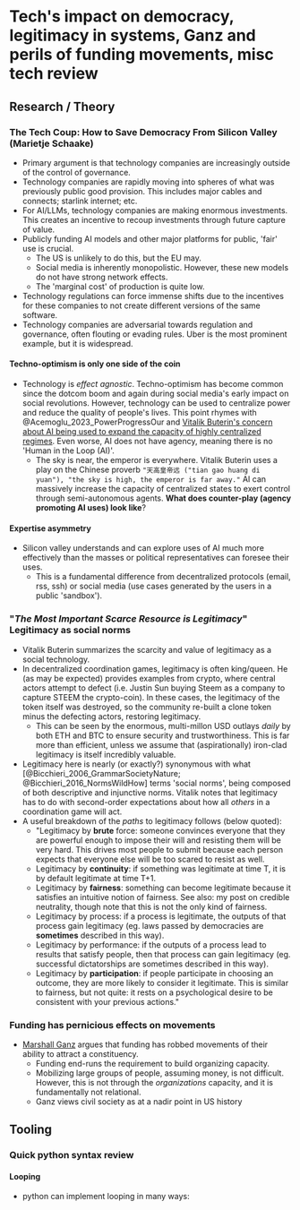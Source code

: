 # Tech's impact on democracy, legitimacy in systems, Ganz and perils of funding movements, misc tech review

## Research / Theory

### The Tech Coup: How to Save Democracy From Silicon Valley (Marietje Schaake)

- Primary argument is that technology companies are increasingly outside of the control of governance. 
- Technology companies are rapidly moving into spheres of what was previously public good provision. This includes major cables and connects; starlink internet; etc.
- For AI/LLMs, technology companies are making enormous investments. This creates an incentive to recoup investments through future capture of value.
- Publicly funding AI models and other major platforms for public, 'fair' use is crucial.
	- The US is unlikely to do this, but the EU may.
	- Social media is inherently monopolistic. However, these new models do not have strong network effects.
	- The 'marginal cost' of production is quite low.
- Technology regulations can force immense shifts due to the incentives for these companies to not create different versions of the same software.
- Technology companies are adversarial towards regulation and governance, often flouting or evading rules. Uber is the most prominent example, but it is widespread.

#### Techno-optimism is only one side of the coin

- Technology is *effect agnostic*. Techno-optimism has become common since the dotcom boom and again during social media's early impact on social revolutions. However, technology can be used to centralize power and reduce the quality of people's lives. This point rhymes with @Acemoglu_2023_PowerProgressOur and [Vitalik Buterin's concern about AI being used to expand the capacity of highly centralized regimes](https://vitalik.eth.limo/general/2023/11/27/techno_optimism.html#emperor). Even worse, AI does not have agency, meaning there is no 'Human in the Loop (AI)'. 
	- The sky is near, the emperor is everywhere. Vitalik Buterin uses a play on the Chinese proverb `"天高皇帝远 ("tian gao huang di yuan"), "the sky is high, the emperor is far away."` AI can massively increase the capacity of centralized states to exert control through semi-autonomous agents. **What does counter-play (agency promoting AI uses) look like**?

#### Expertise asymmetry

- Silicon valley understands and can explore uses of AI much more effectively than the masses or political representatives can foresee their uses.
	- This is a fundamental difference from decentralized protocols (email, rss, ssh) or social media (use cases generated by the users in a public 'sandbox'). 

### "*The Most Important Scarce Resource is Legitimacy*" Legitimacy as social norms

- Vitalik Buterin summarizes the scarcity and value of legitimacy as a social technology. 
- In decentralized coordination games, legitimacy is often king/queen. He (as may be expected) provides examples from crypto, where central actors attempt to defect (i.e. Justin Sun buying Steem as a company to capture STEEM the crypto-coin). In these cases, the legitimacy of the token itself was destroyed, so the community re-built a clone token minus the defecting actors, restoring legitimacy. 
	- This can be seen by the enormous, multi-millon USD outlays *daily* by both ETH and BTC to ensure security and trustworthiness. This is far more than efficient, unless we assume that (aspirationally) iron-clad legitimacy is itself incredibly valuable.
- Legitimacy here is nearly (or exactly?) synonymous with what [@Bicchieri_2006_GrammarSocietyNature; @Bicchieri_2016_NormsWildHow] terms 'social norms', being composed of both descriptive and injunctive norms. Vitalik notes that legitimacy has to do with second-order expectations about how all *others* in a coordination game will act. 
- A useful breakdown of the *paths* to legitimacy follows (below quoted):
	- "Legitimacy by **brute** force: someone convinces everyone that they are powerful enough to impose their will and resisting them will be very hard. This drives most people to submit because each person expects that everyone else will be too scared to resist as well.
	- Legitimacy by **continuity**: if something was legitimate at time T, it is by default legitimate at time T+1.
	- Legitimacy by **fairness**: something can become legitimate because it satisfies an intuitive notion of fairness. See also: my post on credible neutrality, though note that this is not the only kind of fairness.
	- Legitimacy by process: if a process is legitimate, the outputs of that process gain legitimacy (eg. laws passed by democracies are **sometimes** described in this way).
	- Legitimacy by performance: if the outputs of a process lead to results that satisfy people, then that process can gain legitimacy (eg. successful dictatorships are sometimes described in this way).
	- Legitimacy by **participation**: if people participate in choosing an outcome, they are more likely to consider it legitimate. This is similar to fairness, but not quite: it rests on a psychological desire to be consistent with your previous actions."
### Funding has pernicious effects on movements

- [Marshall Ganz](https://www.youtube.com/watch?v=aAWSjyMI9Kc) argues that funding has robbed movements of their ability to attract a constituency. 
	- Funding end-runs the requirement to build organizing capacity. 
	- Mobilizing large groups of people, assuming money, is not difficult. However, this is not through the *organizations* capacity, and it is fundamentally not relational.
	- Ganz views civil society as at a nadir point in US history


## Tooling
### Quick python syntax review

#### Looping
- python can implement looping in many ways:
```python